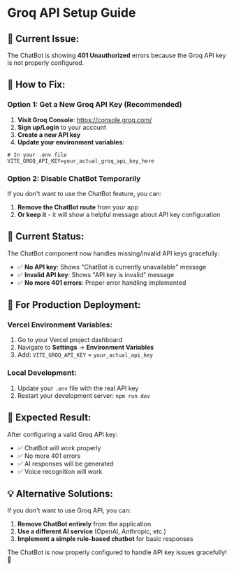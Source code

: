 # Groq API Setup Guide

## 🚨 **Current Issue:**
The ChatBot is showing **401 Unauthorized** errors because the Groq API key is not properly configured.

## 🔧 **How to Fix:**

### **Option 1: Get a New Groq API Key (Recommended)**

1. **Visit Groq Console**: https://console.groq.com/
2. **Sign up/Login** to your account
3. **Create a new API key**
4. **Update your environment variables**:

```env
# In your .env file
VITE_GROQ_API_KEY=your_actual_groq_api_key_here
```

### **Option 2: Disable ChatBot Temporarily**

If you don't want to use the ChatBot feature, you can:

1. **Remove the ChatBot route** from your app
2. **Or keep it** - it will show a helpful message about API key configuration

## 📝 **Current Status:**

The ChatBot component now handles missing/invalid API keys gracefully:

- ✅ **No API key**: Shows "ChatBot is currently unavailable" message
- ✅ **Invalid API key**: Shows "API key is invalid" message  
- ✅ **No more 401 errors**: Proper error handling implemented

## 🚀 **For Production Deployment:**

### **Vercel Environment Variables:**
1. Go to your Vercel project dashboard
2. Navigate to **Settings** → **Environment Variables**
3. Add: `VITE_GROQ_API_KEY` = `your_actual_api_key`

### **Local Development:**
1. Update your `.env` file with the real API key
2. Restart your development server: `npm run dev`

## 🎯 **Expected Result:**
After configuring a valid Groq API key:
- ✅ ChatBot will work properly
- ✅ No more 401 errors
- ✅ AI responses will be generated
- ✅ Voice recognition will work

## 💡 **Alternative Solutions:**

If you don't want to use Groq API, you can:
1. **Remove ChatBot entirely** from the application
2. **Use a different AI service** (OpenAI, Anthropic, etc.)
3. **Implement a simple rule-based chatbot** for basic responses

The ChatBot is now properly configured to handle API key issues gracefully! 🎉
